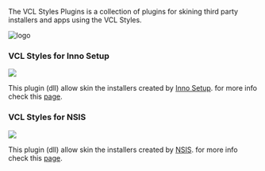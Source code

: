 The VCL Styles Plugins is a collection of plugins for skining third party installers and apps using the VCL Styles.

![logo](https://theroadtodelphi.files.wordpress.com/2014/07/nsis_inno.png)

### VCL Styles for Inno Setup

![](https://theroadtodelphi.files.wordpress.com/2014/12/output_qkrcra.gif)


  This plugin (dll) allow skin the installers created by <a href="http://www.jrsoftware.org/isinfo.php">Inno Setup</a>. for more info check this [page](https://github.com/RRUZ/vcl-styles-plugins/wiki/Inno-Setup).

### VCL Styles for NSIS

![](https://theroadtodelphi.files.wordpress.com/2014/07/output_a6nofn.gif)


   This plugin (dll) allow skin the installers created by <a href="http://nsis.sourceforge.net/Main_Page">NSIS</a>. for more info check this [page](https://github.com/RRUZ/vcl-styles-plugins/wiki/NSIS).
